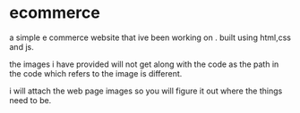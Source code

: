 # ecommerce
a simple e commerce website that ive been working on . built using html,css and js.


the images i have provided will not get along with the code as the path in the code which refers to the image is different.

i will attach the web page images so you will figure it out where the things need to be.
